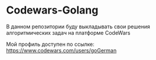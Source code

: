 # Codewars-Golang

В данном репозитории буду выкладывать свои решения алгоритмических задач на платформе CodeWars

Мой профиль доступен по ссылке:
https://www.codewars.com/users/goGerman
